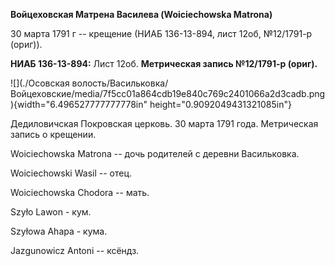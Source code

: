 **Войцеховская Матрена Василева (Woiciechowska Matrona)**

30 марта 1791 г -- крещение (НИАБ 136-13-894, лист 12об, №12/1791-р
(ориг)).

**НИАБ 136-13-894:** Лист 12об. **Метрическая запись №12/1791-р
(ориг).**

![](./Осовская волость/Васильковка/Войцеховские/media/7f5cc01a864cdb19e840c769c2401066a2d3cadb.png){width="6.496527777777778in"
height="0.9092049431321085in"}

Дедиловичская Покровская церковь. 30 марта 1791 года. Метрическая запись
о крещении.

Woiciechowska Matrona -- дочь родителей с деревни Васильковка.

Woiciechowski Wasil -- отец.

Woiciechowska Chodora -- мать.

Szyło Lawon - кум.

Szyłowa Ahapa - кума.

Jazgunowicz Antoni -- ксёндз.
